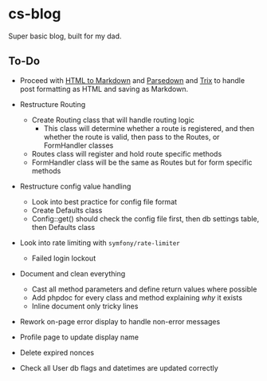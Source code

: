 # cs-blog
Super basic blog, built for my dad.


## To-Do

- Proceed with [HTML to Markdown](https://github.com/thephpleague/html-to-markdown) and [Parsedown](https://github.com/erusev/parsedown) and [Trix](https://github.com/basecamp/trix) to handle post formatting as HTML and saving as Markdown.


- Restructure Routing
  - Create Routing class that will handle routing logic
    - This class will determine whether a route is registered, and then
      whether the route is valid, then pass to the Routes, or FormHandler classes
  - Routes class will register and hold route specific methods
  - FormHandler class will be the same as Routes but for form specific methods
- Restructure config value handling
  - Look into best practice for config file format
  - Create Defaults class
  - Config::get() should check the config file first, then db settings table, 
    then Defaults class
- Look into rate limiting with `symfony/rate-limiter`
  - Failed login lockout
- Document and clean everything
  - Cast all method parameters and define return values where possible
  - Add phpdoc for every class and method explaining *why* it exists
  - Inline document only tricky lines
- Rework on-page error display to handle non-error messages
- Profile page to update display name
- Delete expired nonces
- Check all User db flags and datetimes are updated correctly

